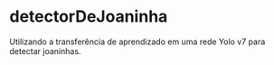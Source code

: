 # detectorDeJoaninha
Utilizando a transferência de aprendizado em uma rede Yolo v7 para detectar joaninhas.
